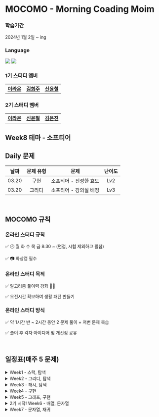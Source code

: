 # MOCOMO - Morning Coading Moim
### 학습기간
2024년 1월 2일 ~ ing

### Language
<img src="https://img.shields.io/badge/Java-007396.svg?&style=for-the-badge&logo=Java&logoColor=white"> <img src="https://img.shields.io/badge/python-007396.svg?&style=for-the-badge&logo=Java&logoColor=white"> 
### 1기 스터디 멤버
<table>
  <tr>
    <td align="center"><a href="https://github.com/raeunlee"><b>이라은</b></a></td>
    <td align="center"><a href="https://github.com/hejoo345"><b>김희주</b></a></td>
    <td align="center"><a href="https://github.com/syc98syc"><b>신윤철</b></a></td>
  </tr>
</table>

### 2기 스터디 멤버
<table>
  <tr>
    <td align="center"><a href="https://github.com/raeunlee"><b>이라은</b></a></td>
    <td align="center"><a href="https://github.com/syc98syc"><b>신윤철</b></a></td>
    <td align="center"><a href="https://github.com/dolssun"><b>김은진</b></a></td>
  </tr>
</table>

## Week8 테마 - 소프티어
## Daily 문제

| 날짜 | 문제 유형 | 문제 | 난이도 |
|:---:|:---:|:---:|:---:|
| 03.20| 구현 | 소프티어 - 진정한 효도 | Lv2 |
| 03.20| 그리디| 소프티어 - 강의실 배정 | Lv3 |

<br/>

## MOCOMO 규칙
### 온라인 스터디 규칙

✅ 🕗 월 화 수 목 금 8:30 ~ (면접, 시험 제외하고 필참)

✅ 📷 화상캠 필수

### 온라인 스터디 목적

✅ 알고리즘 풀이력 강화 💪🏻

✅ 오전시간 확보하여 생활 패턴 만들기

### 온라인 스터디 방식

✅ 약 1시간 반 ~ 2시간 동안 2 문제 풀이 + 저번 문제 복습

✅ 풀이 후 각자 아이디어 및 개선점 공유

<br/>

## 일정표(매주 5 문제)
<details>
  <summary> Week1 - 스택, 탐색 </summary>

| 날짜 | 문제 유형 | 문제 | 난이도 |
|:---:|:---:|:---:|:---:|
| 01.02| 스택/큐 | 프로그래머스 - 같은 숫자는 싫어 | Lv1 |
| 01.02| 완전탐색 | 프로그래머스 - 소수 찾기 | Lv2 |
| 01.03| 스택/큐 | 프로그래머스 - 기능개발 | Lv2 |
| 01.03| 완전탐색 | 프로그래머스 - 카펫 | Lv2 |
| 01.03| 완전탐색 | 프로그래머스 - 피로도 | Lv2 |
| 01.04| DFS/BFS | 프로그래머스 - 네트워크 | Lv2 |
| 01.04| 이분탐색 | 프로그래머스 - 입국심사 | Lv3 |
| 01.05| 이분탐색 | 프로그래머스 - 징검다리 | Lv4 |
| 01.05| DP | 프로그래머스 - 정수삼각형 | Lv3 |
| 01.05| 스택/큐 | 프로그래머스 - 프로세스 | Lv2 |



  </details>

<details>
  <summary> Week2 - 그리디, 탐색 </summary>

| 날짜 | 문제 유형 | 문제 | 난이도 |
|:---:|:---:|:---:|:---:|
| 01.08| DFS/BFS  | 프로그래머스 - 게임 맵 최단거리 | Lv2 |
| 01.08| DFS/BFS  | 프로그래머스 - 단어변환 | Lv2 |
| 01.08| DFS/BFS  | 프로그래머스 - 타겟넘버 | Lv2 |
| 01.09| 그리디  | 프로그래머스 - 큰 수 만들기 | Lv2 |
| 01.09| DFS/BFS  | 프로그래머스 - 전력망 둘로나누기 | Lv2 |
| 01.10| 힙  | 프로그래머스 - 더 맵게 | Lv2 |
| 01.10| 그래프  | 프로그래머스 - 가장 먼 노드 | Lv3 |
| 01.11| 스택/큐  | 프로그래머스 - 주식/가격 | Lv2 |
| 01.11| 그리디  | 프로그래머스 - 구명보트 | Lv2 |

</details>

<details>
  <summary> Week3 - 해시, 탐색 </summary>

| 날짜 | 문제 유형 | 문제 | 난이도 |
|:---:|:---:|:---:|:---:|
| 01.16| 해시 | 프로그래머스 - 완주하지 못한 선수 | Lv1 |
| 01.16| DFS/BFS | 백준 - 토마토 (7576) | 골5 |
| 01.17| 해시 | 프로그래머스 - 의상 | Lv2 |
| 01.17| DFS/BFS | 백준 - 토마토 (7569) | 골5 |
| 01.18| 해시 | 백준 - 걸그룹 마스터 준석이 (16165) | 실3 |
| 01.18| DFS/BFS | 백준 - 연구소 (14502) | 골4 |
| 01.19| DFS/BFS | 백준 - 영역 구하기 (2583) | 실1 |
| 01.19| DFS/BFS | 백준 - 퍼즐 (1525) | 골2 |
  </details>

<details>
  <summary> Week4 - 구현 </summary>
  
| 날짜 | 문제 유형 | 문제 | 난이도 |
|:---:|:---:|:---:|:---:|
| 01.22| DP | 프로그래머스 - 도둑질 | Lv4 |
| 01.22| 그래프 | 프로그래머스 - 순위 | Lv3 |
| 01.24| 완전탐색 | 프로그래머스 - 모의고사 | Lv1 |
| 01.24| 구현 | 백준 - 사탕게임 | 실2 |
  </details>

<details>
  <summary> Week5 - 그래프, 구현 </summary>
  
| 날짜 | 문제 유형 | 문제 | 난이도 |
|:---:|:---:|:---:|:---:|
| 02.19| 그래프, 탐색 | 백준 - 음식물 피하기 | 실1 |
| 02.19| 구현, 시뮬레이션 | 백준 - 로봇 청소기 | 골5 |

  </details>

<details>
  <summary> 2기 시작! Week6 - 배열, 문자열 </summary>

  | 날짜 | 문제 유형 | 문제 | 난이도 |
  |:---:|:---:|:---:|:---:|
  | 03.04| 구현, 배열 | 프로그래머스 - 교점에 별 만들기 | Lv2 |
  | 03.04| 구현, 배열 | 프로그래머스 - 행렬 테두리 회전하기  | Lv2 |
  | 03.05| 구현, 배열 | 프로그래머스 - 삼각 달팽이  | Lv2 |
  | 03.06| BFS,DFS | 프로그래머스 - 거리두기 확인하기  | Lv2 |
  | 03.07| 구현, 배열 | 프로그래머스 - 행렬의 곱셈  | Lv2 |
  | 03.07| 구현, 문자열 | 시저 암호  | Lv1 |
  | 03.08| 구현, 문자열 | 프로그래머스 - 이상한 문자 만들기 | Lv1 |
  | 03.08| 구현, 문자열 | 프로그래머스 - 튜플 | Lv2 |
  
  </details>

<details>
  <summary> Week7 - 문자열, 재귀 </summary>

  | 날짜 | 문제 유형 | 문제 | 난이도 |
  |:---:|:---:|:---:|:---:|
  | 03.08| 구현, 문자열 | 프로그래머스 - 짝지어 제거하기 | Lv1 |
  | 03.08| 구현, 문자열 | 프로그래머스 - 문자열 압축 | Lv2 |
  | 03.13| 구현, 문자열 | 프로그래머스 - 3진법 뒤집기 | Lv1 |
  |03.13| 구현, 문자열 | 프로그래머스 - 이진 변환 반복하기 | Lv2 |
  </details>


<br/>
